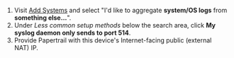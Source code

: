 1. Visit [Add Systems](https://papertrailapp.com/systems/setup) and select "I'd like to aggregate **system/OS logs** from **something else...**".
2. Under _Less common setup methods_ below the search area, click **My syslog daemon only sends to port 514**.
3. Provide Papertrail with this device's Internet-facing public (external NAT) IP.
